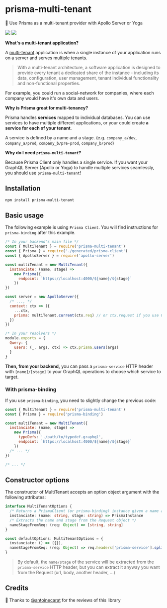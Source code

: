 # prisma-multi-tenant

🧭 Use Prisma as a multi-tenant provider with Apollo Server or Yoga

[![](https://img.shields.io/npm/v/prisma-multi-tenant.svg)](https://www.npmjs.com/package/prisma-multi-tenant)
[![](https://img.shields.io/github/license/Errorname/prisma-multi-tenant.svg)](https://github.com/Errorname/prisma-multi-tenant/blob/master/LICENSE)

**What's a multi-tenant application?**

A [multi-tenant](https://en.wikipedia.org/wiki/Multitenancy) application is when a single instance of your application runs on a server and serves multiple tenants.

> With a multi-tenant architecture, a software application is designed to provide every tenant a dedicated share of the instance - including its data, configuration, user management, tenant individual functionality and non-functional properties.

For example, you could run a social-network for companies, where each company would have it's own data and users.

**Why is Prisma great for multi-tenancy?**

Prisma handles **services** mapped to individual databases. You can use services to have multiple different applications, or your could create **a service for each of your tenant**.

A service is defined by a name and a stage. (e.g. `company_a/dev`, `company_a/prod`, `company_b/pre-prod`, `company_b/prod`)

**Why do I need `prisma-multi-tenant`?**

Because Prisma Client only handles a single service. If you want your GraphQL Server (Apollo or Yoga) to handle multiple services seamlessly, you should use `prisma-multi-tenant`!

## Installation

```bash
npm install prisma-multi-tenant
```

## Basic usage

The following example is using `Prisma Client`. You will find instructions for `prisma-binding` after this example.

```js
/* In your backend's main file */
const { MultiTenant } = require('prisma-multi-tenant')
const { Prisma } = require('./generated/prisma-client')
const { ApolloServer } = require('apollo-server')

const multiTenant = new MultiTenant({
  instanciate: (name, stage) =>
    new Prisma({
      endpoint: `https://localhost:4000/${name}/${stage}`
    })
})

const server = new ApolloServer({
  /* ..., */
  context: ctx => ({
    ...ctx,
    prisma: multiTenant.current(ctx.req) // or ctx.request if you use GraphQL-Yoga
  })
})

/* In your resolvers */
module.exports = {
  Query: {
    users: (_, args, ctx) => ctx.prisma.users(args)
  }
}
```

**Then, from your backend,** you can pass a `prisma-service` HTTP header with `[name]/[stage]` to your GraphQL operations to choose which service to target.

### With prisma-binding

If you use `prisma-binding`, you need to slightly change the previous code:

```js
const { MultiTenant } = require('prisma-multi-tenant')
const { Prisma } = require('prisma-binding')

const multiTenant = new MultiTenant({
  instanciate: (name, stage) =>
    new Prisma({
      typeDefs: './path/to/typedef.graphql',
      endpoint: `https://localhost:4000/${name}/${stage}`
    })
  /* ... */
})

/* ... */
```

## Constructor options

The constructor of MultiTenant accepts an option object argument with the following attributes:

```ts
interface MultiTenantOptions {
  /* Returns a PrismaClient (or prisma-binding) instance given a name and a stage */
  instanciate: (name: string, stage: string) => PrismaInstance
  /* Extracts the name and stage from the Request object */
  nameStageFromReq: (req: Object) => [string, string]
}

const defaultOptions: MultiTenantOptions = {
  instanciate: () => ({}),
  nameStageFromReq: (req: Object) => req.headers['prisma-service'].split('/')
}
```

> By default, the `name/stage` of the service will be extracted from the `prisma-service` HTTP header, but you can extract it anyway you want from the Request (url, body, another header, ...)

## Credits

🙌 Thanks to [@antoinecarat](https://github.com/antoinecarat) for the reviews of this library
